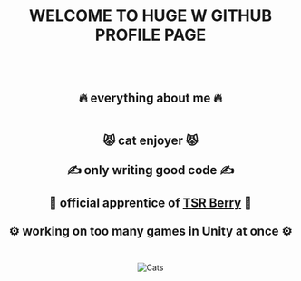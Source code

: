 <div align = "center">
<h1>WELCOME TO HUGE W GITHUB PROFILE PAGE</h6>


<br/><br/>

  🔥 everything about me 🔥  <br/><br/> <br/> 
  😾 cat enjoyer 😾  <br/><br/>
  ✍️ only writing good code ✍️ <br/><br/>
  🙏 official apprentice of [TSR Berry](https://github.com/TSRBerry) 🙏 <br/><br/>
  ⚙️ working on too many games in Unity at once ⚙️<br/><br/>
---------------------------------------------------
![Cats](https://media.giphy.com/media/9gISqB3tncMmY/giphy.gif)
</div>


